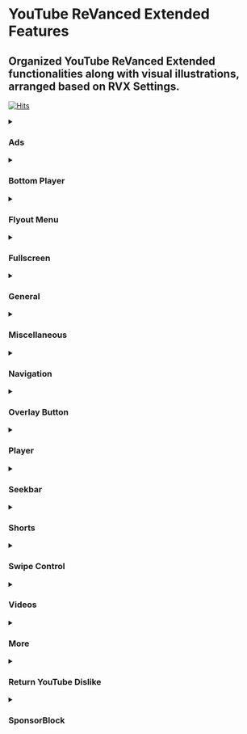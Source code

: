 # YouTube ReVanced Extended Features


## Organized YouTube ReVanced Extended functionalities along with visual illustrations, arranged based on RVX Settings.

[![Hits](https://hits.sh/github.com/kazimmt/rvx-features/hits.svg)](https://hits.sh/github.com/kazimmt/rvx-features/hits/)

<details>
<summary>

### Ads</summary>
<img src="/assets/youtube/header/ads.jpg" >
  
**Hide general ads**
>Removes general ads.
<img src="/assets/youtube/ads/hide-general-ads.jpg" >

**Hide image shelf**
>Hides image shelves from YouTube Feed
<img src="/assets/youtube/ads/hide-image-shelf.jpg" >

**Hide merchandise shelf**
>Hides merchandise ads from feed.
<img src="/assets/youtube/ads/hide-merchandise-shelf.jpg" >

**Hide paid promotion banner**
>Hides paid promotion banner from video
<img src="/assets/youtube/ads/hide-paid-promotion-banner.jpg" >

**Hide self sponsored cards**
>Hides self sponsored cards under video info.
<img src="/assets/youtube/ads/hide-self-sponsored-card.jpg" >

**View product Banner**
>Hides View products Banner from Video Player
<img src="/assets/youtube/ads/hide-view-products-banner.jpg" >

** Web search result**
>Hides web search results from search feed.
<img src="/assets/youtube/ads/hide-web-search-result.jpg" >

**Hide video ads**
>Removes ads in the video player.
<img src="/assets/youtube/ads/hide-video-ads.jpg" >

**Hide get premium**
>Hides the YouTube Premium promotion banner between the player and video description.
<img src="/assets/youtube/ads/hide-get-premium.jpg" >
</details>

<details>
<summary>

### Bottom Player</summary>
<img src="/assets/youtube/header/bottom-player.jpg" >

**Button container**

**Hide button container**
>Adds the options to hide action buttons under a video.
<img src="/assets/youtube/bottom-player/hide-button-container.jpg" >

**Comments**

**Hide channel guidelines**
>Hide community guidelines from comments.
<img src="/assets/youtube/bottom-player/hide-channel-guidelines.jpg" >

**Hide comments section**
>Adds options to hide comment component under a video.
<img src="/assets/youtube/bottom-player/hide-comment-section.jpg" >

**Hide thanks button**
>Hides super thanks button from shorts comments.
<img src="/assets/youtube/bottom-player/hide-thanks-button.jpg" >

**Hide preview comment**
>Hides preview from comments
<img src="/assets/youtube/bottom-player/hide-preview-comment.jpg" >
</details>

<details>
<summary>

### Flyout Menu</summary>
<img src="/assets/youtube/header/flyout-menu.jpg" >

**Feed flyout panel**

**Hide feed flyout menu**
>Hides components from feed flyout menu.
<img src="/assets/youtube/flyout-menu/hide-feed-flyout-menu.jpg" >

**Player flyout panel**

**Enable old quality layout**
>Enables the original quality flyout menu.
<img src="/assets/youtube/flyout-menu/enable-old-quality-layout.jpg" >

**Hide flyout panel**
>Adds options to hide player settings flyout panel.
<img src="/assets/youtube/flyout-menu/hide-flyout-panel.jpg" >
</details>

<details>
<summary>

### Fullscreen</summary>
<img src="/assets/youtube/header/fullscreen.jpg" >

**Hide autoplay preview**
>Hides the autoplay preview container in the fullscreen.
<img src="/assets/youtube/fullscreen/hide-autoplay-preview.jpg" >

**Hide endscreen overlay**
>Hide endscreen overlay on swipe controls.
<img src="/assets/youtube/fullscreen/hide-endscreen-overlay.jpg" >

**Hide fullscreen panels**
>Hides video description and comments panel in fullscreen view.
<img src="/assets/youtube/fullscreen/hide-fullscreen-panels.jpg" >

**Quick actions**

**Hide quick actions container**
>Adds the options to hide quick actions components in the fullscreen.
<img src="/assets/youtube/fullscreen/hide-quick-actions-container.jpg" >
```You can also hide them separately.```

**Experimental Flags**

**Enable compact controls overlay**
>Compact all control overlay in fullscressn.
<img src="/assets/youtube/fullscreen/enable-compact-controls-overlay.jpg"
</details>

<details>
<summary>

### General</summary>
<img src="/assets/youtube/header/general.jpg" >

#### Disable Forced auto captions
Disable forced captions from being automatically enabled.
<img src="/assets/youtube/general/disable-forced-auto-caption.jpg" >
#### Enable tablet mini player
Enables the tablet mini player layout.
<img src="/assets/youtube/general/enable-tablet-mini-player.jpg" >
#### Enable wide search bar
Replaces the search icon with a wide search bar. This will hide the YouTube logo when active.
<img src="/assets/youtube/general/enable-wide-search-bar.jpg" >
#### Hide Account Menu
Hide account menu elements.
<img src="/assets/youtube/general/hide-account-menu-elements.jpg" >
#### Hide auto player popup panels
Hide automatic popup panels (playlist or live chat) on video player.
<img src="/assets/youtube/general/hide-auto-player-popup.jpg" >
#### Hide category bar
Hide the category bar at the top of the feed, at the top of related videos & from search result.
<img src="/assets/youtube/general/hide-category-bar.jpg" >
#### Hide Channel Avatar Section
Hides the channel avatar section of the subscription feed.
<img src="/assets/youtube/general/hide-channel-avatar-section.jpg" >
#### Hide Crowdfunding Box
Hides the crowdfunding box between the player and video description.
<img src="/assets/youtube/general/hide-crowdfunding-box.jpg" >
#### Hide Email Address
Hides the email address(handle) in the account switcher.
<img src="/assets/youtube/general/hide-email-address.jpg" >
#### Hide Floating Microphone
Hide floating microphone button from search page.
<img src="/assets/youtube/general/hide-floating-microphone.jpg" >
#### Hide Load More Button
Hides load more ˅ / show more ˅ button on search feed.
<img src="/assets/youtube/general/hide-load-more-button.jpg" >
#### Hide Mix Playlists
Removes mix playlists from home feed and video player.
<img src="/assets/youtube/general/hide-mix-playlist.jpg" >
#### Hide Snackbar
Hides the snackbar action popup.
<img src="/assets/youtube/general/hide-snackbar.jpg" >
#### Hide Suggestions Shelf
Hides the Breaking news/top news, continue watching, Explore more channels, Shopping & watch it again shelves.
<img src="/assets/youtube/general/hide-suggestions-shelf.jpg" >
#### Hide Search Terms
Hide trending searches and search history in the search bar.
<img src="/assets/youtube/general/hide-search-terms.jpg" >
#### Header Switch
Add switch to change header. [Regular or Premium]
<img src="/assets/youtube/general/header-switch.jpg" >

#### Layout
#### Hide Album Cards
Hides the album cards below the artist description.
<img src="/assets/youtube/general/hide-album-cards.jpg" >
#### Hide Channel Member Shelf
Hide member shelf from channel.
<img src="/assets/youtube/general/hide-channel-member-shelf.jpg" >
#### Hide Community Post
Hides community posts on the homepage tab & also from subscriptions feed.
<img src="/assets/youtube/general/hide-community-post.jpg" >
#### Hide Expandable Chip Under Video
Hides expandable chip under video
<img src="/assets/youtube/general/hide-expandable-chip.jpg" >
#### Hide Feed Surveys
Hides survey on the homepage and subscription feed
<img src="/assets/youtube/general/hide-feed-survey.jpg" >
#### Hide gray description
Hides 'People also watched this video' under a video
<img src="/assets/youtube/general/hide-gray-description.jpg" >
#### Hide Gray Seperator
hides annoying gray lines between Video & Community Post
<img src="/assets/youtube/general/hide-gray-seperator.jpg" >
#### Hide info panels
Hides important information panels from feed/search
<img src="/assets/youtube/general/hide-info-panels.jpg" >
#### Hide join Button
Hides join button besides subscription button as well as from shorts.
<img src="/assets/youtube/general/hide-join-button.jpg" >
#### Hide latest posts
Hides latest posts panels from feed
<img src="/assets/youtube/general/hide-latest-post.jpg" >
#### Hide Medical Panels
Hides medical panels from feed/search
<img src="/assets/youtube/general/hide-medical-panels.jpg" >
#### Hide Movies Shelf
Hides movies shelf from search
<img src="/assets/youtube/general/hide-movies-shelf.jpg" >
#### Hide Official header
Hides official header from any search result
<img src="/assets/youtube/general/hide-official-header.jpg" >
#### Hide Ticket shelf
Hides ticket shelf of any upcoming events from search & related videos.
<img src="/assets/youtube/general/hide-ticket-shelf.jpg" >
#### Hide Timed reaction
Hides Timed Reaction from video comments/live chat
<img src="/assets/youtube/general/hide-timed-reaction.jpg" >

#### Description
#### Hide Chapters
Hides chapters from video description
<img src="/assets/youtube/general/hide-chapters.jpg" >
#### Hide music section
Hides music section from video description
<img src="/assets/youtube/general/hide-music-section.jpg" >
#### Hide place section
Hides place section from video description
<img src="/assets/youtube/general/hide-place-section123.jpg" >
#### Hide transcript section
Hides transcript section from video description
<img src="/assets/youtube/general/hide-transcript.jpg" >
</details>

<details>
<summary>

### Miscellaneous</summary>
<img src="/assets/youtube/header/miscellaneous.jpg" >

#### Bypass ambient mode restrictions
Bypass ambient mode restrictions in battery saver mode.
<img src="/assets/youtube/miscellaneous/bypass-ambient-mode-restriction.jpg" >
#### Enable external browser
Open URL outside the app in an external browser.
<img src="/assets/youtube/miscellaneous/enable-external-browser.jpg" >
#### Enable new splash screen
Enabled the new splash screen (android 12+) tested by google.
<img src="/assets/youtube/miscellaneous/enable-new-splash-screen.jpg" >
#### Enable open links directly
Skips over redirection URLs to external links.
<img src="/assets/youtube/miscellaneous/enable-open-links-directly.jpg" >
#### Double back timeout
Set the number of seconds the double press back to exit.
<img src="/assets/youtube/miscellaneous/double-back-timeout.jpg" >
#### Open default app settings
It allows you to set YouTube ReVanced Extended as default to open YouTube Links from anywhere.
<img src="/assets/youtube/miscellaneous/open-default-app-settings.jpg" >
#### Open microG
Settings to Access MicroG Settings from YT directly.
<img src="/assets/youtube/miscellaneous/open-microg.jpg" >
#### Experimental Flags
#### Disable quic Protocol
Disable CronetEngine's QUIC protocol. Read More: https://t.me/ReVancedBuildMMT/56259
#### Enable force opus codec
Apply Opus codec instead of mp4a audio codec.
<img src="/assets/youtube/miscellaneous/enable-force-opus-codec.jpg" >
#### Enable phone layout
Tricks the Tablet dpi to use some phone layout. (Community posts & Hide mix playlist will be availabe on tablet)
<img src="/assets/youtube/miscellaneous/enable-phone-layout.jpg" >
#### Enable tablet layout
Tricks your phone dpi to change some layouts to Tablet layout (Community posts will not be available)
<img src="/assets/youtube/miscellaneous/enable-tablet-layout.jpg" >
#### Enable VP9 codec
Forces the VP9 codec for videos. same vp9 codec setting that existed in Vanced. If your device is old enough or if your device's hardware specification isn't good enough. This option may work for you.
!<img src="/assets/youtube/miscellaneous/enable-vp9-codec.jpg" >
#### Import / export setting
Options to Export Import ReVanced Extended Settings.
<img src="/assets/youtube/miscellaneous/import-export-settings.jpg" >
#### Spoof app version
Spoof YouTube version to any old version to access some old features.
<img src="/assets/youtube/miscellaneous/spoof-app-version.jpg" >
```Using Edit spoof app version, you can manually type any app version```
#### Spoof players parameter
Spoofs player parameters to prevent playback issues. You can also change Spoof player parameter type inside same settings. There are two types of Parameter. 1. **Player parameters of shors**, 2. **Player parameters of incognito mode**. Try another if one doesn't work for you.
<img src="/assets/youtube/miscellaneous/spoof-player-parameter.jpg" >
```Don't forget to read side effects```
</details>

<details>
<summary>

### Navigation</summary>
<img src="/assets/youtube/header/navigation.jpg" >

#### Change homepage
#### Change homepage to subscriptions
Changes homepage to subscription feed. [When you start the app, the main feed becomes the subscription feed instead of the home feed]
<img src="/assets/youtube/navigation/change-homepage-to-subscription.jpg" >
#### Enable tablet navigation Bar
Enables the tablet navigation bar.
<img src="/assets/youtube/navigation/enable-tablet-navigation-bar.jpg" >
#### Hide navigation buttons
#### Hide create button
Hides create button from navigation.
<img src="/assets/youtube/navigation/hide-create-button.jpg" >
#### Hide Home button
Hides create button from navigation.
<img src="/assets/youtube/navigation/hide-home-button.jpg" >
#### Hide library button
Hides library button from navigation.
<img src="/assets/youtube/navigation/hide-library-button.jpg" >
#### Hide navigation label
Hides navigation button's label
<img src="/assets/youtube/navigation/hide-navigation-label.jpg" >
#### Hide shorts button
Hides shorts button from navigation.
<img src="/assets/youtube/navigation/hide-shorts-button.jpg" >
#### Hide subscriptions button
Hides subscriptions button from navigation.
<img src="/assets/youtube/navigation/hide-subscriptions-button.jpg" >
#### Open library on app startup
When you start the app, the main page becomes the library instead of the home feed
<img src="/assets/youtube/navigation/open-library-on-app-startup.jpg" >
#### Switch create with notification button
Switching the create button and notification button.
<img src="/assets/youtube/navigation/switch-create-with-notification.jpg" >
</details>

<details>
<summary>

### Overlay Button</summary>
<img src="/assets/youtube/header/overlay-button.jpg" >

#### Always autorepeat button
Shows always autorepeat button on player. You can autorepeat any video by pressing this button.
<img src="/assets/youtube/overlay-button/always-autorepeat-button.jpg" >
#### Copy video URL button
Shows copy video url button on player. You can copy video link directly by pressing this button.
<img src="/assets/youtube/overlay-button/copy-video-url-button.jpg" >
#### Copy timestamp URL button
Shows copy timestamp url button on player. You can copy video link with current timestamp directly by pressing this button.
<img src="/assets/youtube/overlay-button/copy-timestamp-url-button.jpg" >
#### External download button
Shows external button on player which allows you to download video locally.
<img src="/assets/youtube/overlay-button/external-download-button.jpg" >
#### Speed dialog button
Shows speed dialog button on player. You can change/reset video speed using this button.
<img src="/assets/youtube/overlay-button/speed-dialog-button.jpg" >
#### External downloader settings
Configure external download button with your favourite downloader app.
<img src="/assets/youtube/overlay-button/external-download-configure.jpg" >
To learn how to config, visit this: https://telegra.ph/Set-downloader-to-RVXRV-01-09
<details>
<summary>
  
#### Experimental Flags</summary>
#### Hook download button
Hook native download button as external download button. Then native download button also work as a external downloader button.
<img src="/assets/youtube/overlay-button/hook-download-button.jpg" >
</details>
</details>

<details>
<summary>

### Player</summary>
<img src="/assets/youtube/header/player.jpg" >

**Work in progress!!**
#### Hide audio track button

#### Hide autoplay button

#### Hide captions button

#### Hide cast button

#### Hide channel watermark

#### Hide collapse button

#### Hide end screen cards

#### Hide info cards

#### Hide live chat button

#### Hide player button background

#### Hide player overlay filter

#### Hide previous & next button

#### Hide seek message

#### Hide speed overlay

#### Hide suggested actions

#### Hide youtube music button
Hides the YouTube Music button in the video player.

#### Experimental Flags
#### Hide film strip overlay

#### Haptic feedback
#### Disable haptic feedback in various situation.
</details>

<details>
<summary>

### Seekbar</summary>
<img src="/assets/youtube/header/seekbar.jpg" >

**Work in progress!!**
#### Enable custom seekbar color

#### Custom seekbar color value

#### Enable new thumbnail preview

#### Enable seekbar tapping

#### Enable time stamp speed

#### Hide seekbar in video player

#### Hide seekbar in video thumbnails

#### Hide time stamp
</details>

<details>
<summary>

### Shorts</summary>
<img src="/assets/youtube/header/shorts.jpg" >

**Work in progress!!**
#### Hide shorts shelf

#### Shorts player
#### Disable shorts player at app startup

#### Hide comments button

#### Hide info panels

#### Hide join button

#### Hide like button

#### Hide paid promotion banner

#### Hide remix button

#### Hide share button

#### Hide subscrioptions button

#### Hide thanks button

#### Experimental Flags
#### Hide navigation bar

#### Hide toolbar
</details>

<details>
<summary>

### Swipe Control</summary>
<img src="/assets/youtube/header/swipe-control.jpg" >

**Work in progress!!**
#### Enable auto-brightness by swiping
Makes the brightness of HDR videos follow the system default.

#### Enable brightness gesture

#### Enable volume gesture

#### Enable press-to-swipe gesture

#### Enable press-to-swipe haptic feedback

#### Swipe background visibility

#### Swipe magnitude threshold

#### Swipe overlay text size

#### Swipe overlay timeout

#### Experimental Flags
#### Disable auto HDR brightness

#### Enable save and restore brightness
</details>

<details>
<summary>

### Videos</summary>
<img src="/assets/youtube/header/videos.jpg" >

**Work in progress!!**
#### Default video quality
Adds ability to set default video quality settings.

#### Default video speed

#### Disable HDR video
Disable HDR video.

#### Disable video speed in live stream

#### Enable custom video speed
Adds more video speed options.
```
With edit custom video speeds settings, you can manually type custom video speed you want
```

#### Enable save video quality

#### Enable save video speed
</details>

<details>
<summary>

### More</summary>
<img src="/assets/youtube/header/more.jpg" >

```
Settings for these features are not available in ReVanced Extended Settings Page
```

**Work in progress!!**
</details>

<details>
<summary>

### Return YouTube Dislike</summary>
<img src="/assets/youtube/header/return-youtube-dislike.jpg" >

**Work in progress!!**
#### Enable Return YouTube Dislike
Shows the dislike count of videos using the Return YouTube Dislike API.

#### Show dislikes on Shorts

#### Dislikes as percentage

#### Compact like button
</details>

<details>
<summary>

### SponsorBlock</summary>
<img src="/assets/youtube/header/sponsorblock.jpg" >

**Work in progress!!**
#### Enable SponsorBlock
Integrates SponsorBlock which allows skipping undesired video segments, such as sponsored content.

#### Appearance
#### Show voting button

#### Use compact skip button

##### Automatically hide skip button

#### Show a toast when skipping automatically

#### Show video length without segment

#### Change segment behaviour

#### Creating new segment
#### Show create new segment button
#### Adjust new segment step
</details>

